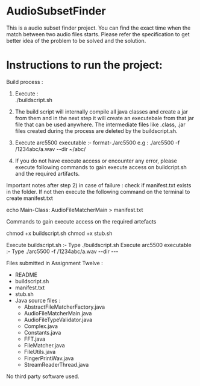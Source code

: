AudioSubsetFinder
=================

This is a audio subset finder project. You can find the exact time when the match between two audio files starts. 
Please refer the specification to get better idea of the problem to be solved and the solution.

Instructions to run the project:
================

Build process :
1) Execute :   
	./buildscript.sh

2) The build script will internally compile all java classes and create 
a jar from them and in the next step it will create an executebale
from that jar file that can be used anywhere. The intermediate files
like .class, .jar files created during the process are deleted by the 
buildscript.sh.

3) Execute arc5500 executable :- 
format-./arc5500 <pathspec> <pathspec>
e.g :  ./arc5500 -f /1234abc/a.wav --dir ~/abc/

5) If you do not have execute access or encounter any error, please 
execute following commands to gain execute access on buildcript.sh 
and the required artifacts.

Important notes after step 2) in case of failure :
check if manifest.txt exists in the folder. If not then execute the
following command on the terminal to create manifest.txt

echo Main-Class: AudioFileMatcherMain > manifest.txt

Commands to gain execute access on the required artefacts

chmod +x buildscript.sh
chmod +x stub.sh

Execute buildscript.sh  :- Type ./buildscript.sh
Execute arc5500 executable :- Type ./arc5500 -f /1234abc/a.wav --dir ---


Files submitted in Assignment Twelve : 
- README
- buildscript.sh
- manifest.txt
- stub.sh
- Java source files :
	- AbstractFileMatcherFactory.java
	- AudioFileMatcherMain.java
	- AudioFileTypeValidator.java
	- Complex.java
	- Constants.java
	- FFT.java
	- FileMatcher.java
	- FileUtils.java
	- FingerPrintWav.java
	- StreamReaderThread.java

No third party software used.
